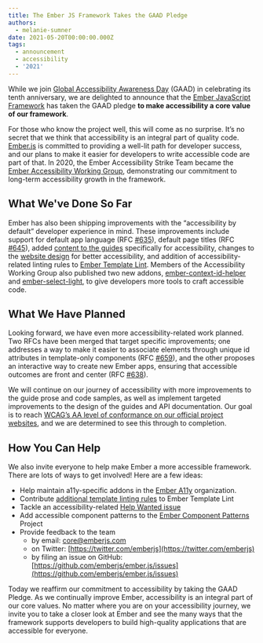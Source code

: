 ```yaml
---
title: The Ember JS Framework Takes the GAAD Pledge
authors:
  - melanie-sumner
date: 2021-05-20T00:00:00.000Z
tags:
  - announcement
  - accessibility
  - '2021'
---
```


While we join [Global Accessibility Awareness Day](https://globalaccessibilityawarenessday.org/)  (GAAD) in celebrating its tenth anniversary, we are delighted to announce that the [Ember JavaScript Framework](https://emberjs.com/) has taken the GAAD pledge **to make accessibility a core value of our framework**.

For those who know the project well, this will come as no surprise. It’s no secret that we think that accessibility is an integral part of quality code. [Ember.js](https://github.com/emberjs/ember.js) is committed to providing a well-lit path for developer success, and our plans to make it easier for developers to write accessible code are part of that. In 2020, the Ember Accessibility Strike Team became the [Ember Accessibility Working Group](https://blog.emberjs.com/accessibility-working-group-update), demonstrating our commitment to long-term accessibility growth in the framework.

## What We've Done So Far

Ember has also been shipping improvements with the “accessibility by default” developer experience in mind. These improvements include support for default app language (RFC [#635](https://emberjs.github.io/rfcs/0635-ember-new-lang.html)), default page titles (RFC [#645](https://emberjs.github.io/rfcs/0645-add-ember-page-title-addon.html)), added [content to the guides](https://guides.emberjs.com/release/accessibility/application-considerations/) specifically for accessibility, changes to the [website design](https://ember-styleguide.netlify.app/concepts/colors/) for better accessibility, and addition of accessibility-related linting rules to [Ember Template Lint](https://github.com/ember-template-lint/ember-template-lint). Members of the Accessibility Working Group also published two new addons, [ember-context-id-helper](https://github.com/KamiKillertO/ember-context-id-helper) and [ember-select-light](https://github.com/ember-a11y/ember-select-light), to give developers more tools to craft accessible code.

## What We Have Planned

Looking forward, we have even more accessibility-related work planned. Two RFCs have been merged that target specific improvements; one addresses a way to make it easier to associate elements through unique id attributes in template-only components (RFC [#659](https://emberjs.github.io/rfcs/0659-unique-id-helper.html)), and the other proposes an interactive way to create new Ember apps, ensuring that accessible outcomes are front and center (RFC [#638](https://emberjs.github.io/rfcs/0638-interactive-app-creation.html)).

We will continue on our journey of accessibility with more improvements to the guide prose and code samples, as well as implement targeted improvements to the design of the guides and API documentation. Our goal is to reach [WCAG’s AA level of conformance on our official project websites](https://ember-styleguide.netlify.app/concepts/accessibility/), and we are determined to see this through to completion.

## How You Can Help

We also invite everyone to help make Ember a more accessible framework. There are lots of ways to get involved! Here are a few ideas:

- Help maintain a11y-specific addons in the [Ember A11y](https://github.com/ember-a11y) organization.
- Contribute [additional template linting rules](https://github.com/ember-template-lint/ember-template-lint/issues?q=is%3Aopen+is%3Aissue+label%3Aa11y) to Ember Template Lint
- Tackle an accessibility-related [Help Wanted issue](https://help-wanted.emberjs.com/ember-a11y)
- Add accessible component patterns to the [Ember Component Patterns](https://github.com/ember-components/ember-component-patterns) Project
- Provide feedback to the team
    - by email: core@emberjs.com
    - on Twitter: [https://twitter.com/emberjs](https://twitter.com/emberjs)
    - by filing an issue on GitHub: [https://github.com/emberjs/ember.js/issues](https://github.com/emberjs/ember.js/issues)

Today we reaffirm our commitment to accessibility by taking the GAAD Pledge. As we continually improve Ember, accessibility is an integral part of our core values. No matter where you are on your accessibility journey, we invite you to take a closer look at Ember and see the many ways that the framework supports developers to build high-quality applications that are accessible for everyone.
